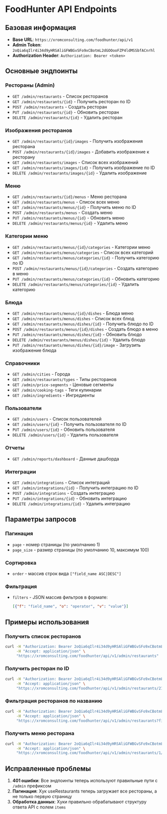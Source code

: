 # FoodHunter API Endpoints

## Базовая информация
- **Base URL**: `https://xromconsulting.com/foodhunter/api/v1`
- **Admin Token**: `2oQia6qIlr4i34d9yHRSAliGFWBGvSFo9xCBotmL2dGOOooFZP4ldMSSbfACnrhl`
- **Authorization Header**: `Authorization: Bearer <token>`

## Основные эндпоинты

### Рестораны (Admin)
- `GET /admin/restaurants` - Список ресторанов
- `GET /admin/restaurants/{id}` - Получить ресторан по ID
- `POST /admin/restaurants` - Создать ресторан
- `PUT /admin/restaurants/{id}` - Обновить ресторан
- `DELETE /admin/restaurants/{id}` - Удалить ресторан

### Изображения ресторанов
- `GET /admin/restaurants/{id}/images` - Получить изображения ресторана
- `POST /admin/restaurants/{id}/images` - Добавить изображение к ресторану
- `GET /admin/restaurants/images` - Список всех изображений
- `GET /admin/restaurants/images/{id}` - Получить изображение по ID
- `DELETE /admin/restaurants/images/{id}` - Удалить изображение

### Меню
- `GET /admin/restaurants/{id}/menus` - Меню ресторана
- `GET /admin/restaurants/menus` - Список всех меню
- `GET /admin/restaurants/menus/{id}` - Получить меню по ID
- `POST /admin/restaurants/menus` - Создать меню
- `PUT /admin/restaurants/menus/{id}` - Обновить меню
- `DELETE /admin/restaurants/menus/{id}` - Удалить меню

### Категории меню
- `GET /admin/restaurants/menus/{id}/categories` - Категории меню
- `GET /admin/restaurants/menus/categories` - Список всех категорий
- `GET /admin/restaurants/menus/categories/{id}` - Получить категорию по ID
- `POST /admin/restaurants/menus/{id}/categories` - Создать категорию в меню
- `PUT /admin/restaurants/menus/categories/{id}` - Обновить категорию
- `DELETE /admin/restaurants/menus/categories/{id}` - Удалить категорию

### Блюда
- `GET /admin/restaurants/menus/{id}/dishes` - Блюда меню
- `GET /admin/restaurants/menus/dishes` - Список всех блюд
- `GET /admin/restaurants/menus/dishes/{id}` - Получить блюдо по ID
- `POST /admin/restaurants/menus/{id}/dishes` - Создать блюдо в меню
- `PUT /admin/restaurants/menus/dishes/{id}` - Обновить блюдо
- `DELETE /admin/restaurants/menus/dishes/{id}` - Удалить блюдо
- `PUT /admin/restaurants/menus/dishes/{id}/image` - Загрузить изображение блюда

### Справочники
- `GET /admin/cities` - Города
- `GET /admin/restaurants/types` - Типы ресторанов
- `GET /admin/price-segments` - Ценовые сегменты
- `GET /admin/cooking-tags` - Теги кулинарии
- `GET /admin/ingredients` - Ингредиенты

### Пользователи
- `GET /admin/users` - Список пользователей
- `GET /admin/users/{id}` - Получить пользователя по ID
- `PUT /admin/users/{id}` - Обновить пользователя
- `DELETE /admin/users/{id}` - Удалить пользователя

### Отчеты
- `GET /admin/reports/dashboard` - Данные дашборда

### Интеграции
- `GET /admin/integrations` - Список интеграций
- `GET /admin/integrations/{id}` - Получить интеграцию по ID
- `POST /admin/integrations` - Создать интеграцию
- `PUT /admin/integrations/{id}` - Обновить интеграцию
- `DELETE /admin/integrations/{id}` - Удалить интеграцию

## Параметры запросов

### Пагинация
- `page` - номер страницы (по умолчанию 1)
- `page_size` - размер страницы (по умолчанию 10, максимум 100)

### Сортировка
- `order` - массив строк вида `["field_name ASC|DESC"]`

### Фильтрация
- `filters` - JSON массив фильтров в формате:
  ```json
  [{"f": "field_name", "o": "operator", "v": "value"}]
  ```

## Примеры использования

### Получить список ресторанов
```bash
curl -H "Authorization: Bearer 2oQia6qIlr4i34d9yHRSAliGFWBGvSFo9xCBotmL2dGOOooFZP4ldMSSbfACnrhl" \
     -H "Accept: application/json" \
     "https://xromconsulting.com/foodhunter/api/v1/admin/restaurants"
```

### Получить ресторан по ID
```bash
curl -H "Authorization: Bearer 2oQia6qIlr4i34d9yHRSAliGFWBGvSFo9xCBotmL2dGOOooFZP4ldMSSbfACnrhl" \
     -H "Accept: application/json" \
     "https://xromconsulting.com/foodhunter/api/v1/admin/restaurants/21"
```

### Фильтрация ресторанов по названию
```bash
curl -H "Authorization: Bearer 2oQia6qIlr4i34d9yHRSAliGFWBGvSFo9xCBotmL2dGOOooFZP4ldMSSbfACnrhl" \
     -H "Accept: application/json" \
     "https://xromconsulting.com/foodhunter/api/v1/admin/restaurants?filters=[{\"f\":\"name\",\"o\":\"=\",\"v\":\"Restaurant with integration\"}]"
```

### Получить меню ресторана
```bash
curl -H "Authorization: Bearer 2oQia6qIlr4i34d9yHRSAliGFWBGvSFo9xCBotmL2dGOOooFZP4ldMSSbfACnrhl" \
     -H "Accept: application/json" \
     "https://xromconsulting.com/foodhunter/api/v1/admin/restaurants/1/menus"
```

## Исправленные проблемы

1. **401 ошибки**: Все эндпоинты теперь используют правильные пути с `/admin` префиксом
2. **Пагинация**: Хук useRestaurants теперь загружает все рестораны, а не только первую страницу
3. **Обработка данных**: Хуки правильно обрабатывают структуру ответа API с полем `items`